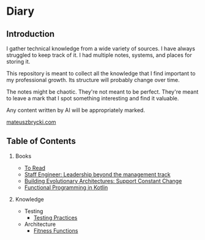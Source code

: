 # Diary

## Introduction

I gather technical knowledge from a wide variety of sources. I have always struggled to keep track of it. I had multiple notes, systems, and places for storing it.

This repository is meant to collect all the knowledge that I find important to my professional growth. Its structure will probably change over time. 

The notes might be chaotic. They're not meant to be perfect. They're meant to leave a mark that I spot something interesting and find it valuable. 

Any content written by AI will be appropriately marked. 

[mateuszbrycki.com](https://mateuszbrycki.com)

## Table of Contents

1. Books
    - [To Read](./books/to-read.md)
    - [Staff Engineer: Leadership beyond the management track](./books/20240422-staff-engineer.md)
    - [Building Evolutionary Architectures: Support Constant Change](./books/20241225-building-evolutionary-architectures-support-constant-change.md)
    - [Functional Programming in Kotlin](./books/20250110-functional-programming-in-kotlin.md)

2. Knowledge
    - Testing
        - [Testing Practices](./knowledge/testing/testing-practices.md)
    - Architecture
        - [Fitness Functions](./knowledge/architecture/fitness-functions.md)
        